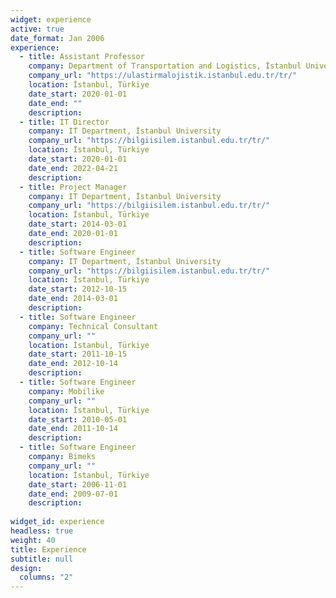 ```yaml
---
widget: experience
active: true
date_format: Jan 2006
experience:
  - title: Assistant Professor
    company: Department of Transportation and Logistics, İstanbul University
    company_url: "https://ulastirmalojistik.istanbul.edu.tr/tr/"
    location: İstanbul, Türkiye
    date_start: 2020-01-01
    date_end: ""
    description:
  - title: IT Director
    company: IT Department, İstanbul University
    company_url: "https://bilgiisilem.istanbul.edu.tr/tr/"
    location: İstanbul, Türkiye
    date_start: 2020-01-01
    date_end: 2022-04-21
    description:
  - title: Project Manager
    company: IT Department, İstanbul University
    company_url: "https://bilgiisilem.istanbul.edu.tr/tr/"
    location: İstanbul, Türkiye
    date_start: 2014-03-01
    date_end: 2020-01-01
    description:
  - title: Software Engineer
    company: IT Department, İstanbul University
    company_url: "https://bilgiisilem.istanbul.edu.tr/tr/"
    location: İstanbul, Türkiye
    date_start: 2012-10-15
    date_end: 2014-03-01
    description:
  - title: Software Engineer
    company: Technical Consultant
    company_url: ""
    location: İstanbul, Türkiye
    date_start: 2011-10-15
    date_end: 2012-10-14
    description:
  - title: Software Engineer
    company: Mobilike
    company_url: ""
    location: İstanbul, Türkiye
    date_start: 2010-05-01
    date_end: 2011-10-14
    description:
  - title: Software Engineer
    company: Bimeks
    company_url: ""
    location: İstanbul, Türkiye
    date_start: 2006-11-01
    date_end: 2009-07-01
    description:
    
widget_id: experience
headless: true
weight: 40
title: Experience
subtitle: null
design:
  columns: "2"
---
```

